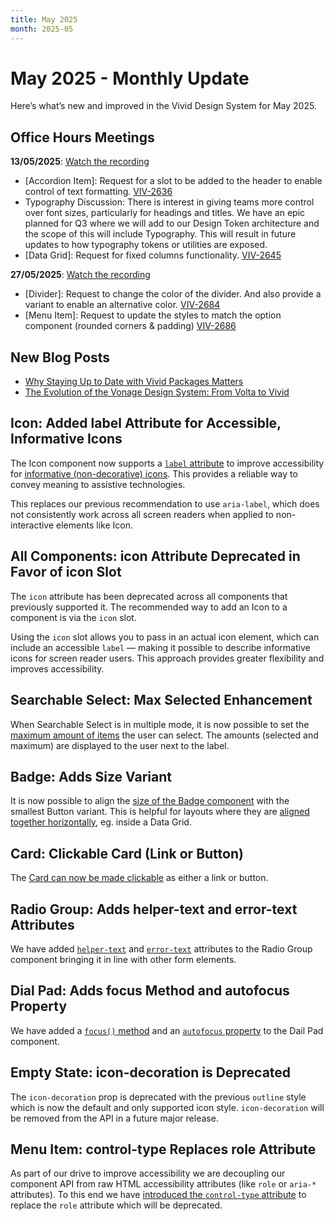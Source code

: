 ```yaml
---
title: May 2025
month: 2025-05
---
```


# May 2025 - Monthly Update

Here’s what’s new and improved in the Vivid Design System for May 2025.

## Office Hours Meetings

**13/05/2025**: [Watch the recording](https://drive.google.com/file/d/1uN9YBPuviRAPoArBJljxrxC-eTPGZuXJ/view)

- [Accordion Item]: Request for a slot to be added to the header to enable control of text formatting. [VIV-2636](https://jira.vonage.com/browse/VIV-2636)
- Typography Discussion: There is interest in giving teams more control over font sizes, particularly for headings and titles. We have an epic planned for Q3 where we will add to our Design Token architecture and the scope of this will include Typography. This will result in future updates to how typography tokens or utilities are exposed.
- [Data Grid]: Request for fixed columns functionality. [VIV-2645](https://jira.vonage.com/browse/VIV-2645)

**27/05/2025**: [Watch the recording](https://drive.google.com/file/d/1IXO1Oyu8f1rRLueD3gzIReajcy_79Mak/view)

- [Divider]: Request to change the color of the divider. And also provide a variant to enable an alternative color. [VIV-2684](https://jira.vonage.com/browse/VIV-2684)
- [Menu Item]: Request to update the styles to match the option component (rounded corners &amp; padding) [VIV-2686](https://jira.vonage.com/browse/VIV-2686)

## New Blog Posts

- [Why Staying Up to Date with Vivid Packages Matters](/whats-new/why-staying-up-to-date-with-vivid-packages-matters/)
- [The Evolution of the Vonage Design System: From Volta to Vivid](/whats-new/the-evolution-of-vonage's-design-system/)

## Icon: Added label Attribute for Accessible, Informative Icons

The Icon component now supports a [`label` attribute](/components/icon/code/#label) to improve accessibility for [informative (non-decorative) icons](/components/icon/accessibility/#informative-vs-decorative-icons). This provides a reliable way to convey meaning to assistive technologies.

This replaces our previous recommendation to use `aria-label`, which does not consistently work across all screen readers when applied to non-interactive elements like Icon.

## All Components: icon Attribute Deprecated in Favor of icon Slot

The `icon` attribute has been deprecated across all components that previously supported it. The recommended way to add an Icon to a component is via the `icon` slot.

Using the `icon` slot allows you to pass in an actual icon element, which can include an accessible `label` — making it possible to describe informative icons for screen reader users. This approach provides greater flexibility and improves accessibility.

## Searchable Select: Max Selected Enhancement

When Searchable Select is in multiple mode, it is now possible to set the [maximum amount of items](/components/searchable-select/#max-selected) the user can select.
The amounts (selected and maximum) are displayed to the user next to the label.

## Badge: Adds Size Variant

It is now possible to align the [size of the Badge component](/components/badge/#size) with the smallest Button variant. This is helpful for layouts where they are [aligned together horizontally](/components/badge/use-cases/#usage-with-buttons), eg. inside a Data Grid.

## Card: Clickable Card (Link or Button)

The [Card can now be made clickable](/components/card/code/#clickable-cards) as either a link or button.

## Radio Group: Adds helper-text and error-text Attributes

We have added [`helper-text`](/components/radio-group/#helper-text) and [`error-text`](/components/radio-group/#error-text) attributes to the Radio Group component bringing it in line with other form elements.

## Dial Pad: Adds focus Method and autofocus Property

We have added a [`focus()` method](/components/dial-pad/code/#methods) and an [`autofocus` property](/components/dial-pad/code/#properties) to the Dail Pad component.

## Empty State: icon-decoration is Deprecated

The `icon-decoration` prop is deprecated with the previous `outline` style which is now the default and only supported icon style. `icon-decoration` will be removed from the API in a future major release.

## Menu Item: control-type Replaces role Attribute

As part of our drive to improve accessibility we are decoupling our component API from raw HTML accessibility attributes (like `role` or `aria-*` attributes). To this end we have [introduced the `control-type` attribute](/components/menu-item/#control-type) to replace the `role` attribute which will be deprecated.
